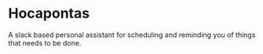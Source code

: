 # Hocapontas
A slack based personal assistant for scheduling and reminding you of things that needs to be done.
